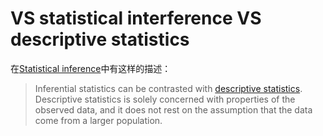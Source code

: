 # VS statistical interference VS descriptive statistics

在[Statistical inference](https://en.wikipedia.org/wiki/Statistical_inference)中有这样的描述：

> Inferential statistics can be contrasted with [descriptive statistics](https://en.wikipedia.org/wiki/Descriptive_statistics). Descriptive statistics is solely concerned with properties of the observed data, and it does not rest on the assumption that the data come from a larger population.